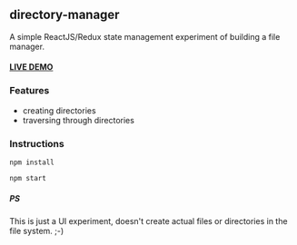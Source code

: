 ## directory-manager
A simple ReactJS/Redux state management experiment of building a file manager.


#### [LIVE DEMO](https://directory-explorer-321db1.netlify.com/)


### Features

- creating directories
- traversing through directories

### Instructions

`npm install`

`npm start`

##### PS
This is just a UI experiment, doesn't create actual files or directories in the file system. ;-)
